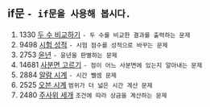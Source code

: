 if문 ```- if문을 사용해 봅시다.```
---
1. 1330	[두 수 비교하기](https://www.acmicpc.net/problem/1330)
    ```- 두 수를 비교한 결과를 출력하는 문제```
2. 9498	[시험 성적](https://www.acmicpc.net/problem/9498)
    ```- 시험 점수를 성적으로 바꾸는 문제```
3. 2753	[윤년](https://www.acmicpc.net/problem/2753)
    ```- 윤년을 판별하는 문제```
4. 14681	[사분면 고르기](https://www.acmicpc.net/problem/14681)
    ```- 점이 어느 사분면에 있는지 알아내는 문제```
5. 2884	[알람 시계](https://www.acmicpc.net/problem/2884)
    ```- 시간 뺄셈 문제```
6. 2525 [오븐 시계](https://www.acmicpc.net/problem/2525)
    ```범위가 더 넓은 시간 계산 문제```
7. 2480 [주사위 세개](https://www.acmicpc.net/problem/2480)
    ```조건에 따라 상금을 계산하는 문제```
